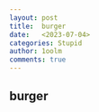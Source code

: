 ```yaml
---
layout: post
title:  burger
date:   <2023-07-04>
categories: Stupid
author: 1oolm
comments: true
---
```

## burger

